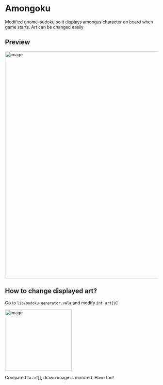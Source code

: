 # Amongoku
Modified gnome-sudoku so it displays amongus character on board when game starts. Art can be changed easily

## Preview
<img width="700" height="750" alt="image" src="https://github.com/user-attachments/assets/c827e54a-0ffc-4aca-ae85-92dbed38b6d3" />

## How to change displayed art?
Go to ```lib/sudoku-generator.vala``` and modify ```int art[9]```

<img width="220" height="202" alt="image" src="https://github.com/user-attachments/assets/c478b97a-b5bd-4270-8d63-3242912f608d" />

Compared to art[], drawn image is mirrored. Have fun!
